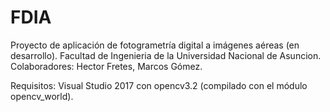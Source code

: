 # FDIA
Proyecto de aplicación de fotogrametría digital a imágenes aéreas (en desarrollo).
Facultad de Ingenieria de la Universidad Nacional de Asuncion.
Colaboradores: Hector Fretes, Marcos Gómez.

Requisitos:
Visual Studio 2017 con opencv3.2 (compilado con el módulo opencv_world).
